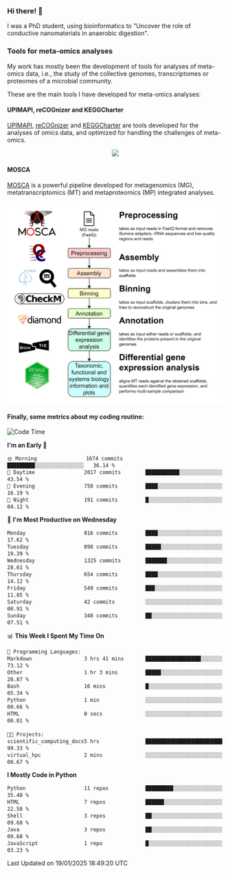 ### Hi there! 👋

I was a PhD student, using bioinformatics to "Uncover the role of conductive nanomaterials in anaerobic digestion".

### Tools for meta-omics analyses

My work has mostly been the development of tools for analyses of meta-omics data, i.e., the study of the collective genomes, transcriptomes or proteomes of a microbial community.

These are the main tools I have developed for meta-omics analyses:

#### UPIMAPI, reCOGnizer and KEGGCharter

[UPIMAPI](https://github.com/iquasere/UPIMAPI), [reCOGnizer](https://github.com/iquasere/reCOGnizer) and [KEGGCharter](https://github.com/iquasere/KEGGCharter) are tools developed for the analyses of omics data, and optimized for handling the challenges of meta-omics.

<p align="center">
    <img src="assets/annotation_paper.png">
</p>

#### MOSCA

[MOSCA](https://github.com/iquasere/MOSCA) is a powerful pipeline developed for metagenomics (MG), metatranscriptomics (MT) and metaproteomics (MP) integrated analyses.

<p align="center">
    <img src="assets/mosca_workflow.png" align="center" width="700">
</p>


#### Finally, some metrics about my coding routine:

<!--START_SECTION:waka-->
![Code Time](http://img.shields.io/badge/Code%20Time-900%20hrs%2016%20mins-blue)

**I'm an Early 🐤** 

```text
🌞 Morning                1674 commits        █████████░░░░░░░░░░░░░░░░   36.14 % 
🌆 Daytime                2017 commits        ███████████░░░░░░░░░░░░░░   43.54 % 
🌃 Evening                750 commits         ████░░░░░░░░░░░░░░░░░░░░░   16.19 % 
🌙 Night                  191 commits         █░░░░░░░░░░░░░░░░░░░░░░░░   04.12 % 
```
📅 **I'm Most Productive on Wednesday** 

```text
Monday                   816 commits         ████░░░░░░░░░░░░░░░░░░░░░   17.62 % 
Tuesday                  898 commits         █████░░░░░░░░░░░░░░░░░░░░   19.39 % 
Wednesday                1325 commits        ███████░░░░░░░░░░░░░░░░░░   28.61 % 
Thursday                 654 commits         ████░░░░░░░░░░░░░░░░░░░░░   14.12 % 
Friday                   549 commits         ███░░░░░░░░░░░░░░░░░░░░░░   11.85 % 
Saturday                 42 commits          ░░░░░░░░░░░░░░░░░░░░░░░░░   00.91 % 
Sunday                   348 commits         ██░░░░░░░░░░░░░░░░░░░░░░░   07.51 % 
```


📊 **This Week I Spent My Time On** 

```text
💬 Programming Languages: 
Markdown                 3 hrs 41 mins       ██████████████████░░░░░░░   73.12 % 
Other                    1 hr 3 mins         █████░░░░░░░░░░░░░░░░░░░░   20.87 % 
Bash                     16 mins             █░░░░░░░░░░░░░░░░░░░░░░░░   05.34 % 
Python                   1 min               ░░░░░░░░░░░░░░░░░░░░░░░░░   00.66 % 
HTML                     0 secs              ░░░░░░░░░░░░░░░░░░░░░░░░░   00.01 % 

🐱‍💻 Projects: 
scientific_computing_docs5 hrs               █████████████████████████   99.33 % 
virtual_hpc              2 mins              ░░░░░░░░░░░░░░░░░░░░░░░░░   00.67 % 
```

**I Mostly Code in Python** 

```text
Python                   11 repos            █████████░░░░░░░░░░░░░░░░   35.48 % 
HTML                     7 repos             ██████░░░░░░░░░░░░░░░░░░░   22.58 % 
Shell                    3 repos             ██░░░░░░░░░░░░░░░░░░░░░░░   09.68 % 
Java                     3 repos             ██░░░░░░░░░░░░░░░░░░░░░░░   09.68 % 
JavaScript               1 repo              █░░░░░░░░░░░░░░░░░░░░░░░░   03.23 % 
```




 Last Updated on 19/01/2025 18:49:20 UTC
<!--END_SECTION:waka-->
